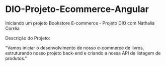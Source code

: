 # DIO-Projeto-Ecommerce-Angular
Iniciando um projeto Bookstore E-commerce - Projeto DIO com Nathalia Corrêa


Descrição do Projeto:

"Vamos iniciar o desenvolvimento de nosso e-commerce de livros, estruturando nosso projeto back-end e criando a nossa API de listagem de produtos."


